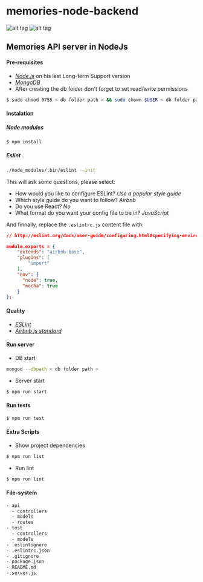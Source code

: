 # memories-node-backend
![alt tag](https://img.shields.io/badge/awesome_version-v0.1-brightgreen.svg?style=flat)
![alt tag](https://img.shields.io/badge/ESLint-Airbnb-brightgreen.svg?style=flat)

## Memories API server in NodeJs

#### Pre-requisites
* [*Node.js*](https://nodejs.org/en/) on his last Long-term Support version
* [*MongoDB*](https://www.mongodb.com)
* After creating the db folder don't forget to set read/write permissions
```bash
$ sudo chmod 0755 < db folder path > && sudo chown $USER < db folder path >
```

#### Instalation

##### Node modules
```bash
$ npm install
```

##### Eslint
```bash
./node_modules/.bin/eslint --init
```
This will ask some questions, please select:
* How would you like to configure ESLint? *Use a popular style guide*
* Which style guide do you want to follow? *Airbnb*
* Do you use React? *No*
* What format do you want your config file to be in? *JavaScript*

And finnally, replace the `.eslintrc.js` content file with:
```json
// http://eslint.org/docs/user-guide/configuring.html#specifying-environments

module.exports = {
    "extends": "airbnb-base",
    "plugins": [
        "import"
    ],
    "env": {
      "node": true,
      "mocha": true
    }
};
```

#### Quality
* [*ESLint*](http://eslint.org/docs/user-guide/getting-started)
* [*Airbnb js standard*](https://github.com/airbnb/javascript)

#### Run server
* DB start
```bash
mongod --dbpath < db folder path >
```
* Server start
```bash
$ npm run start
```

#### Run tests
```bash
$ npm run test
```

#### Extra Scripts
* Show project dependencies
```bash
$ npm run list
```
* Run lint
```bash
$ npm run lint
```

#### File-system
```bash
- api
  - controllers
  - models
  - routes
- test
  - controllers
  - models
- .eslintignore
- .eslintrc.json
- .gitignore
- package.json
- README.md
- server.js
```
